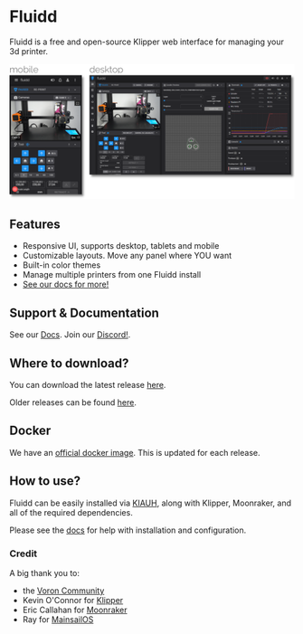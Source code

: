 # Fluidd

Fluidd is a free and open-source Klipper web interface for managing your 3d printer.

![Fluidd](/docs/assets/images/preview_sliced.png "Fluidd")

## Features

- Responsive UI, supports desktop, tablets and mobile
- Customizable layouts. Move any panel where YOU want
- Built-in color themes
- Manage multiple printers from one Fluidd install
- [See our docs for more!](https://docs.fluidd.xyz)

## Support & Documentation

See our [Docs](https://docs.fluidd.xyz).
Join our [Discord!](https://discord.gg/GZ3D5tqfcF).

## Where to download?

You can download the latest release [here](https://github.com/fluidd-core/fluidd/releases/latest).

Older releases can be found [here](https://github.com/fluidd-core/fluidd/releases).

## Docker

We have an [official docker image](https://hub.docker.com/r/cadriel/fluidd). This is updated for each release.

## How to use?

Fluidd can be easily installed via [KIAUH](https://github.com/th33xitus/kiauh), along with Klipper, Moonraker, and all of the required dependencies.

Please see the [docs](https://docs.fluidd.xyz) for help with installation and configuration.

### Credit

A big thank you to:

- the [Voron Community](http://vorondesign.com/)
- Kevin O'Connor for [Klipper](https://github.com/Klipper3d/klipper)
- Eric Callahan for [Moonraker](https://github.com/Arksine/moonraker)
- Ray for [MainsailOS](https://github.com/raymondh2/MainsailOS)
